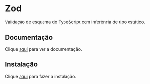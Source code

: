# Zod

Validação de esquema do TypeScript com inferência de tipo estático.

## Documentação

Clique [aqui](https://github.com/colinhacks/zod) para ver a documentação.

## Instalação

Clique [aqui](https://www.npmjs.com/package/zod) para fazer a instalação.
